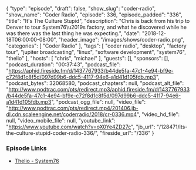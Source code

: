 {
  "type": "episode",
  "draft": false,
  "show_slug": "coder-radio",
  "show_name": "Coder Radio",
  "episode": 336,
  "episode_padded": "336",
  "title": "It's The Culture Stupid",
  "description": "Chris is back from his trip to Denver to tour System76\u2019s factory, and what he discovered while he was there was the last thing he was expecting.",
  "date": "2018-12-18T06:00:00-08:00",
  "header_image": "/images/shows/coder-radio.png",
  "categories": [
    "Coder Radio"
  ],
  "tags": [
    "coder radio",
    "desktop",
    "factory tour",
    "jupiter broadcasting",
    "linux",
    "software development",
    "system76",
    "thelio"
  ],
  "hosts": [
    "chris",
    "michael"
  ],
  "guests": [],
  "sponsors": [],
  "podcast_duration": "00:37:43",
  "podcast_file": "https://aphid.fireside.fm/d/1437767933/b44de5fa-47c1-4e94-bf9e-c72f8d1c8f5d/097d99b6-ddc5-4117-94e6-a1d41d105fdb.mp3",
  "podcast_bytes": 32068580,
  "podcast_chapters": null,
  "podcast_alt_file": "http://www.podtrac.com/pts/redirect.mp3/aphid.fireside.fm/d/1437767933/b44de5fa-47c1-4e94-bf9e-c72f8d1c8f5d/097d99b6-ddc5-4117-94e6-a1d41d105fdb.mp3",
  "podcast_ogg_file": null,
  "video_file": "http://www.podtrac.com/pts/redirect.mp4/201406.jb-dl.cdn.scaleengine.net/coderradio/2018/cr-0336.mp4",
  "video_hd_file": null,
  "video_mobile_file": null,
  "youtube_link": "https://www.youtube.com/watch?v=oX0Ye4ZD27c",
  "jb_url": "/128471/its-the-culture-stupid-coder-radio-336/",
  "fireside_url": "/336"
}


### Episode Links

  * [Thelio - System76](https://system76.com/desktops "Thelio - System76")


